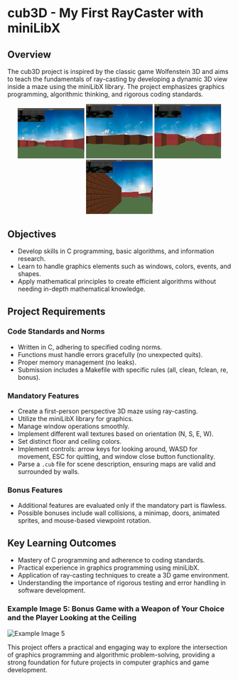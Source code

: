 # cub3D - My First RayCaster with miniLibX

## Overview

The cub3D project is inspired by the classic game Wolfenstein 3D and aims to teach the fundamentals of ray-casting by developing a dynamic 3D view inside a maze using the miniLibX library. The project emphasizes graphics programming, algorithmic thinking, and rigorous coding standards.



<p align="center">
  <img src="./example_images/img01.png" alt="Example Image 1" width="150"/>
  <img src="./example_images/img02.png" alt="Example Image 2" width="150"/>
  <img src="./example_images/img03.png" alt="Example Image 3" width="150"/>
  <img src="./example_images/img04.png" alt="Example Image 4" width="150"/>
</p>

<!--
### Example Image 1:
![Example Image 1](./example_images/img00.png)

### Example Image 2:
![Example Image 2](link-to-image2)

### Example Image 3:
![Example Image 3](link-to-image3)

### Example Image 4:
![Example Image 4](link-to-image4)
-->

## Objectives

- Develop skills in C programming, basic algorithms, and information research.
- Learn to handle graphics elements such as windows, colors, events, and shapes.
- Apply mathematical principles to create efficient algorithms without needing in-depth mathematical knowledge.

## Project Requirements

### Code Standards and Norms

- Written in C, adhering to specified coding norms.
- Functions must handle errors gracefully (no unexpected quits).
- Proper memory management (no leaks).
- Submission includes a Makefile with specific rules (all, clean, fclean, re, bonus).

### Mandatory Features

- Create a first-person perspective 3D maze using ray-casting.
- Utilize the miniLibX library for graphics.
- Manage window operations smoothly.
- Implement different wall textures based on orientation (N, S, E, W).
- Set distinct floor and ceiling colors.
- Implement controls: arrow keys for looking around, WASD for movement, ESC for quitting, and window close button functionality.
- Parse a `.cub` file for scene description, ensuring maps are valid and surrounded by walls.

### Bonus Features

- Additional features are evaluated only if the mandatory part is flawless.
- Possible bonuses include wall collisions, a minimap, doors, animated sprites, and mouse-based viewpoint rotation.

## Key Learning Outcomes

- Mastery of C programming and adherence to coding standards.
- Practical experience in graphics programming using miniLibX.
- Application of ray-casting techniques to create a 3D game environment.
- Understanding the importance of rigorous testing and error handling in software development.

### Example Image 5: Bonus Game with a Weapon of Your Choice and the Player Looking at the Ceiling
![Example Image 5](link-to-image5)

This project offers a practical and engaging way to explore the intersection of graphics programming and algorithmic problem-solving, providing a strong foundation for future projects in computer graphics and game development.
